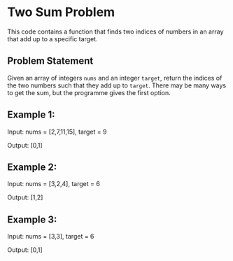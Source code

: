 # Two Sum Problem

This code contains a function that finds two indices of numbers in an array that add up to a specific target.

## Problem Statement

Given an array of integers `nums` and an integer `target`, return the indices of the two numbers such that they add up to `target`. There may be many ways to get the sum, but the programme gives the first option.

## Example 1:

Input: nums = [2,7,11,15], target = 9

Output: [0,1]

## Example 2:

Input: nums = [3,2,4], target = 6

Output: [1,2]

## Example 3:

Input: nums = [3,3], target = 6

Output: [0,1]

